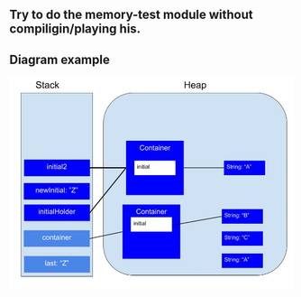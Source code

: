  ## Try to do the memory-test module without compiligin/playing his.


## Diagram example

![alt text](https://github.com/alexdefreitas99/memory-management-java/blob/master/MemoryUse.jpg)
